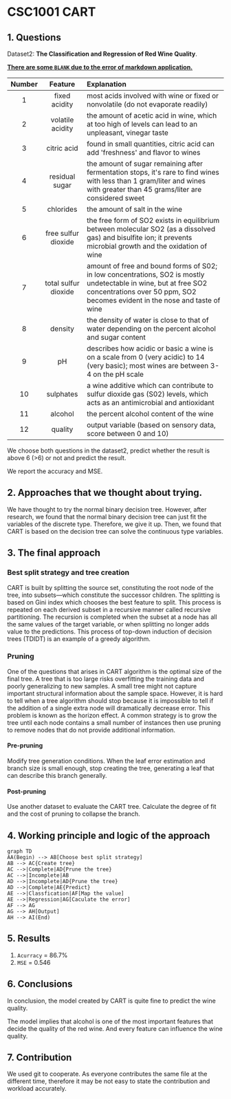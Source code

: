 # CSC1001 CART

## 1. Questions
Dataset2: **The Classification and Regression of Red Wine Quality**.

<u>**There are some `BLANK` due to the error of markdown application.**</u>

Number | Feature | Explanation 
:-: | :-: | :-- 
1 | fixed acidity | most acids involved with wine or fixed or nonvolatile (do not evaporate readily)
2 | volatile acidity | the amount of acetic acid in wine, which at too high of levels can lead to an unpleasant, vinegar taste
3 | citric acid | found in small quantities, citric acid can add 'freshness' and flavor to wines
4 | residual sugar | the amount of sugar remaining after fermentation stops, it's rare to find wines with less than 1 gram/liter and wines with greater than 45 grams/liter are considered sweet
5 | chlorides | the amount of salt in the wine
6 | free sulfur dioxide | the free form of SO2 exists in equilibrium between molecular SO2 (as a dissolved gas) and bisulfite ion; it prevents microbial growth and the oxidation of wine
7 | total sulfur dioxide | amount of free and bound forms of S02; in low concentrations, SO2 is mostly undetectable in wine, but at free SO2 concentrations over 50 ppm, SO2 becomes evident in the nose and taste of wine
8 | density | the density of water is close to that of water depending on the percent alcohol and sugar content
9 | pH | describes how acidic or basic a wine is on a scale from 0 (very acidic) to 14 (very basic); most wines are between 3-4 on the pH scale
10 | sulphates | a wine additive which can contribute to sulfur dioxide gas (S02) levels, which acts as an antimicrobial and antioxidant 
11 | alcohol | the percent alcohol content of the wine
12 | quality | output variable (based on sensory data, score between 0 and 10)

We choose both questions in the dataset2, predict whether the result is above 6 (>6) or not and predict the result.

We report the accuracy and MSE.

## 2. Approaches that we thought about trying.
We have thought to try the normal binary decision tree.
However, after research, we found that the normal binary decision tree can just fit the variables of the discrete type.
Therefore, we give it up.
Then, we found that CART is based on the decision tree can solve the continuous type variables. 

## 3. The final approach

### Best split strategy and tree creation

CART is built by splitting the source set, constituting the root node of the tree, into subsets—which constitute the successor children. The splitting is based on Gini index which chooses the best feature to split. This process is repeated on each derived subset in a recursive manner called recursive partitioning. The recursion is completed when the subset at a node has all the same values of the target variable, or when splitting no longer adds value to the predictions. This process of top-down induction of decision trees (TDIDT) is an example of a greedy algorithm.

### Pruning

One of the questions that arises in CART algorithm is the optimal size of the final tree. A tree that is too large risks overfitting the training data and poorly generalizing to new samples. A small tree might not capture important structural information about the sample space. However, it is hard to tell when a tree algorithm should stop because it is impossible to tell if the addition of a single extra node will dramatically decrease error. This problem is known as the horizon effect. A common strategy is to grow the tree until each node contains a small number of instances then use pruning to remove nodes that do not provide additional information.

#### Pre-pruning

Modify tree generation conditions. When the leaf error estimation and branch size is small enough, stop creating the tree, generating a leaf that can describe this branch generally.

#### Post-pruning

Use another dataset to evaluate the CART tree. Calculate the degree of fit and the cost of pruning to collapse the branch.

## 4. Working principle and logic of the approach

```mermaid
graph TD
AA(Begin) --> AB[Choose best split strategy]
AB --> AC{Create tree}
AC -->|Complete|AD{Prune the tree}
AC -->|Incomplete|AB
AD -->|Incomplete|AD{Prune the tree}
AD -->|Complete|AE{Predict}
AE -->|Classfication|AF[Map the value]
AE -->|Regression|AG[Caculate the error]
AF --> AG
AG --> AH[Output]
AH --> AI(End)
```

## 5. Results

1. `Acurracy` = 86.7%
2. `MSE` = 0.546

## 6. Conclusions

In conclusion, the model created by CART is quite fine to predict the wine quality.

The model implies that alcohol is one of the most important features that decide the quality of the red wine. And every feature can influence the wine quality.

## 7. Contribution

We used git to cooperate. As everyone contributes the same file at the different time, therefore it may be not easy to state the contribution and workload accurately.